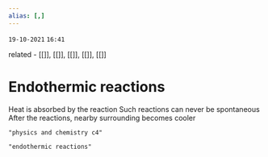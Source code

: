 ```yaml
---
alias: [,]
---
```

`19-10-2021`
`16:41`

related - [[]], [[]], [[]], [[]], [[]]

# Endothermic reactions
Heat is absorbed by the reaction
Such reactions can never be spontaneous 
After the reactions, nearby surrounding becomes cooler

```query
"physics and chemistry c4"
```

```query 2021-11-26 21:04
"endothermic reactions"
```